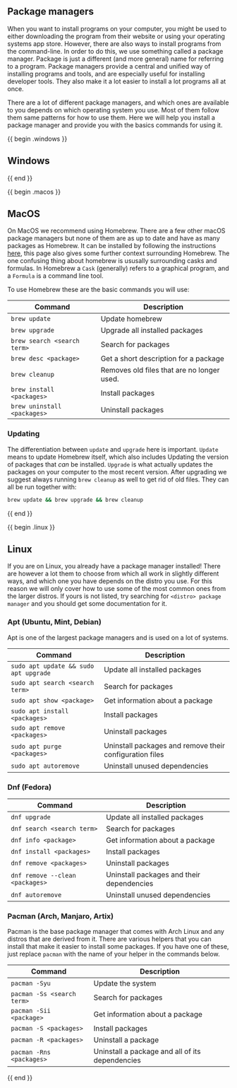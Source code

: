 <!-- I don't like how we have to separate for the various operating systems here, but removing the subheadings will make it look very confusing if you have selected to show all OSs -->
## Package managers

When you want to install programs on your computer, you might be used to either downloading the program from their website or using your operating systems app store. However, there are also ways to install programs from the command-line. In order to do this, we use something called a package manager. Package is just a different (and more general) name for referring to a program. Package managers provide a central and unified way of installing programs and tools, and are especially useful for installing developer tools. They also make it a lot easier to install a lot programs all at once.

There are a lot of different package managers, and which ones are available to you depends on which operating system you use. Most of them follow them same patterns for how to use them. Here we will help you install a package manager and provide you with the basics commands for using it.

{{ begin .windows }}

## Windows

<!-- winget or chocolatey? winget comes pre-installed with windows 10 and 11, chocolatey is more popular -->

{{ end }}

{{ begin .macos }}

## MacOS

On MacOS we recommend using Homebrew. There are a few other macOS package
managers but none of them are as up to date and have as many packages as
Homebrew. It can be installed by following the instructions
[here](https://brew.sh/), this page also gives some further context surrounding
Homebrew. The one confusing thing about homebrew is ususally surrounding casks
and formulas. In Homebrew a `Cask` (generally) refers to a graphical program, and a
`Formula` is a command line tool. 

To use Homebrew these are the basic commands you will use:

| Command                               | Description                                             |
|---------------------------------------|---------------------------------------------------------|
| `brew update`                         | Update homebrew                                         |
| `brew upgrade`                        | Upgrade all installed packages                          |
| `brew search <search term>`           | Search for packages                                     |
| `brew desc <package>`                 | Get a short description for a package                   |
| `brew cleanup`                        | Removes old files that are no longer used.              |
| `brew install <packages>`             | Install packages                                        |
| `brew uninstall <packages>`           | Uninstall packages                                      |

### Updating
The differentiation between `update` and `upgrade` here is important. `Update` means
to update Homebrew itself, which also includes Updating the version of packages
that *can* be installed. `Upgrade` is what actually updates the packages on your
computer to the most recent version. After upgrading we suggest always running
`brew cleanup` as well to get rid of old files. They can all be run together
with:
```bash
brew update && brew upgrade && brew cleanup
``` 
{{ end }}

{{ begin .linux }}

## Linux

If you are on Linux, you already have a package manager installed! There are however a lot them to choose from which all work in slightly different ways, and which one you have depends on the distro you use. For this reason we will only cover how to use some of the most common ones from the larger distros. If yours is not listed, try searching for `<distro> package manager` and you should get some documentation for it.

### Apt (Ubuntu, Mint, Debian)

Apt is one of the largest package managers and is used on a lot of systems.

| Command                               | Description                                             |
|---------------------------------------|---------------------------------------------------------|
| `sudo apt update && sudo apt upgrade` | Update all installed packages                           |
| `sudo apt search <search term>`       | Search for packages                                     |
| `sudo apt show <package>`             | Get information about a package                         |
| `sudo apt install <packages>`         | Install packages                                        |
| `sudo apt remove <packages>`          | Uninstall packages                                      |
| `sudo apt purge <packages>`           | Uninstall packages and remove their configuration files |
| `sudo apt autoremove`                 | Uninstall unused dependencies                           |

### Dnf (Fedora)

| Command                          | Description                               |
|----------------------------------|-------------------------------------------|
| `dnf upgrade`                    | Update all installed packages             |
| `dnf search <search term>`       | Search for packages                       |
| `dnf info <package>`             | Get information about a package           |
| `dnf install <packages>`         | Install packages                          |
| `dnf remove <packages>`          | Uninstall packages                        |
| `dnf remove --clean <packages>`  | Uninstall packages and their dependencies |
| `dnf autoremove`                 | Uninstall unused dependencies             |

### Pacman (Arch, Manjaro, Artix)

Pacman is the base package manager that comes with Arch Linux and any distros that are derived from it. There are various helpers that you can install that make it easier to install some packages. If you have one of these, just replace `pacman` with the name of your helper in the commands below.

| Command                    | Description                                     |
|----------------------------|-------------------------------------------------|
| `pacman -Syu`              | Update the system                               |
| `pacman -Ss <search term>` | Search for packages                             |
| `pacman -Sii <package>`    | Get information about a package                 |
| `pacman -S <packages>`     | Install packages                                |
| `pacman -R <packages>`     | Uninstall a package                             |
| `pacman -Rns <packages>`   | Uninstall a package and all of its dependencies |

{{ end }}
